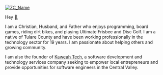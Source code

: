 [![ZC_Name](https://github.com/bayssmekanique/bayssmekanique/assets/2280384/aaef582b-084f-4434-be5b-d8c4dfa16f5b)](https://zachcardoza.com)

Hey 👋,

I am a Christian, Husband, and Father who enjoys programming, board games, riding dirt bikes, and playing Ultimate Frisbee and Disc Golf. I am a native of Tulare County and have been working professionally in the technology sector for 19 years. I am passionate about helping others and growing community.

I am also the founder of [Kaweah Tech](https://kaweahtech.com), a software development and technology services company seeking to empower local entrepreneurs and provide opportunities for software engineers in the Central Valley.
